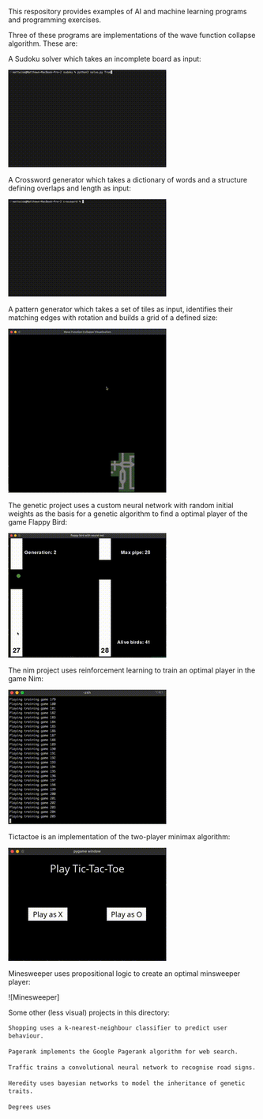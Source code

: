 This respository provides examples of AI and machine learning programs and programming exercises. 

Three of these programs are implementations of the wave function collapse algorithm. These are:

A Sudoku solver which takes an incomplete board as input: 

![Sudoku solver](https://github.com/dmosthenes/AI-programming-examples/blob/main/sudoku.gif?raw=true)

A Crossword generator which takes a dictionary of words and a structure defining overlaps and length as input:

![Crossword creator](https://github.com/dmosthenes/AI-programming-examples/blob/main/crossword.gif?raw=true)

A pattern generator which takes a set of tiles as input, identifies their matching edges with rotation and builds a grid of a defined size:

![Pattern creator](https://github.com/dmosthenes/AI-programming-examples/blob/main/pattern.gif?raw=true)

The genetic project uses a custom neural network with random initial weights as the basis for a genetic algorithm to find a optimal player of the game Flappy Bird:

![Flappy bird](https://github.com/dmosthenes/AI-programming-examples/blob/main/flappy.gif?raw=true)

The nim project uses reinforcement learning to train an optimal player in the game Nim:

![Nim](https://github.com/dmosthenes/AI-programming-examples/blob/main/nim.gif?raw=true)

Tictactoe is an implementation of the two-player minimax algorithm:

![TicTacToe](https://github.com/dmosthenes/AI-programming-examples/blob/main/tictactoe.gif?raw=true)

Minesweeper uses propositional logic to create an optimal minsweeper player:

![Minesweeper]

Some other (less visual) projects in this directory:

    Shopping uses a k-nearest-neighbour classifier to predict user behaviour.

    Pagerank implements the Google Pagerank algorithm for web search.

    Traffic trains a convolutional neural network to recognise road signs.

    Heredity uses bayesian networks to model the inheritance of genetic traits.

    Degrees uses 